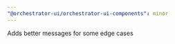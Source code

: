 ```yaml
---
"@orchestrator-ui/orchestrator-ui-components": minor
---
```


Adds better messages for some edge cases
